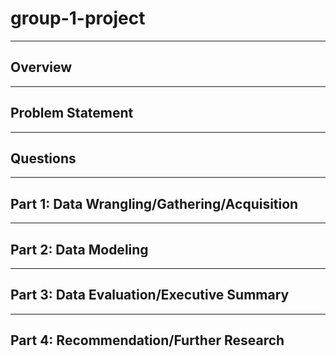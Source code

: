 # group-1-project


---

## Overview

---

## Problem Statement

---

## Questions

---

## Part 1: Data Wrangling/Gathering/Acquisition

---

## Part 2: Data Modeling

---

## Part 3: Data Evaluation/Executive Summary

---

## Part 4: Recommendation/Further Research